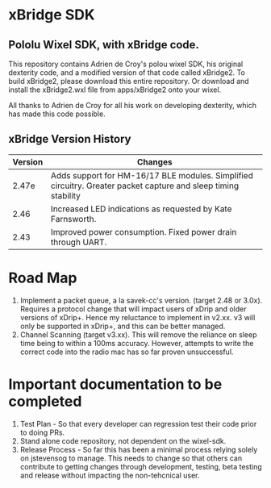 # xBridge SDK


## Pololu Wixel SDK, with xBridge code.
This repository contains Adrien de Croy's polou wixel SDK, his original dexterity code, and a modified version of that code called xBridge2.
To build xBridge2, please download this entire repository. Or download and install the xBridge2.wxl file from apps/xBridge2 onto your wixel.

All thanks to Adrien de Croy for all his work on developing dexterity, which has made this code possible.

## xBridge Version History

Version | Changes 
--- | ---
2.47e | Adds support for HM-16/17 BLE modules. Simplified circuitry. Greater packet capture and sleep timing stability
2.46 | Increased LED indications as requested by Kate Farnsworth.
2.43 | Improved power consumption. Fixed power drain through UART.

# Road Map

1. Implement a packet queue, a la savek-cc's version.  (target 2.48 or 3.0x).  Requires a protocol change that will impact users of xDrip and older versions of xDrip+.  Hence my reluctance to implement in v2.xx.  v3 will only be supported in xDrip+, and this can be better managed.
2. Channel Scanning (target v3.xx).  This will remove the reliance on sleep time being to within a 100ms accuracy.  However, attempts to write the correct code into the radio mac has so far proven unsuccessful.

# Important documentation to be completed
1. Test Plan - So that every developer can regression test their code prior to doing PRs.
2. Stand alone code repository, not dependent on the wixel-sdk.
3. Release Process - So far this has been a minimal process relying solely on jstevensog to manage.  This needs to change so that others can contribute to getting changes through development, testing, beta testing and release without impacting the non-tehcnical user.

